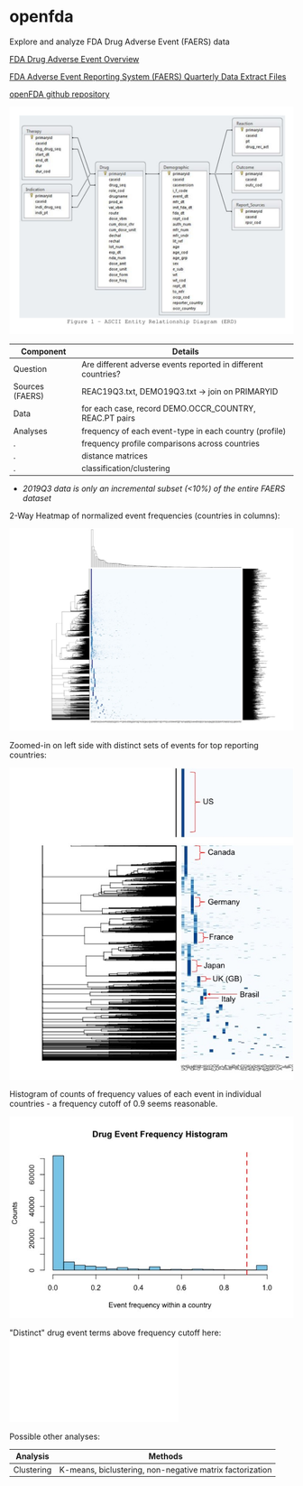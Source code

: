 # openfda

Explore and analyze FDA Drug Adverse Event (FAERS) data

[FDA Drug Adverse Event Overview](https://open.fda.gov/apis/drug/event/)

[FDA Adverse Event Reporting System (FAERS) Quarterly Data Extract Files](https://fis.fda.gov/extensions/FPD-QDE-FAERS/FPD-QDE-FAERS.html)

[openFDA github repository](https://github.com/FDA/openfda/)


![FAERS ascii ERD](faers-ascii-ERD.jpg)



Component | Details
------------ | -------------
Question | Are different adverse events reported in different countries?
Sources (FAERS) | REAC19Q3.txt, DEMO19Q3.txt -> join on PRIMARYID
Data	   | for each case, record DEMO.OCCR_COUNTRY, REAC.PT pairs
Analyses | frequency of each event-type in each country (profile)
 .  | frequency profile comparisons across countries
 .  | distance matrices
 .  | classification/clustering
* *2019Q3 data is only an incremental subset (<10%) of the entire FAERS dataset*


2-Way Heatmap of normalized event frequencies (countries in columns):

![event-country-heatmap](event-country-heatmap-rownorm-small.jpg)


Zoomed-in on left side with distinct sets of events for top reporting countries: 

![event-country-heatmap](event-country-heatmap-rownorm-zoom.jpg)

Histogram of counts of frequency values of each event in individual countries - a frequency cutoff of 0.9 seems reasonable.

![event-frequency-histogram](event-freq-hist.jpg)

"Distinct" drug event terms above frequency cutoff here:  ![event-distinct-top](events-distinct-top.txt)

Possible other analyses:

Analysis | Methods
------------ | -------------
Clustering | K-means, biclustering, non-negative matrix factorization


